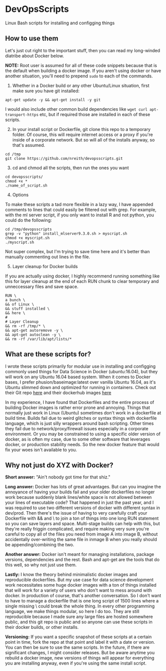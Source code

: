 # DevOpsScripts
Linux Bash scripts for installing and configging things

## How to use them

Let's just cut right to the important stuff, then you can read my long-winded diatribe about Docker below.

**NOTE:** Root user is assumed for all of these code snippets because that is the default when building a docker image. If you aren't using docker or have another situation, you'll need to prepend ```sudo``` to each of the commands.

1. Whether in a Docker build or any other Ubuntu/Linux situation, first make sure you have git installed:

```apt-get update -y && apt-get install -y git```

I would also include other common build dependencies like ```wget curl apt-transport-https``` etc, but if required those are installed in each of these scripts.

2. In your install script or Dockerfile, git clone this repo to a temporary folder. Of course, this will require internet access or a proxy if you're inside of a corporate network. But so will all of the installs anyway, so that's assumed.

```
cd /tmp
git clone https://github.com/nreith/devopsscripts.git
```

3. cd and chmod all the scripts, then run the ones you want

```
cd devopsscripts/
chmod +x *
./name_of_script.sh
```

4. Options

To make these scripts a tad more flexible in a lazy way, I have appended comments to lines that could easily be filtered out with grep. For example, with the ml server script, if you only want to install R and not python, you could do the following:

```
cd /tmp/devopsscripts
grep -v "python" install_mlserver9.3.0.sh > myscript.sh
chmod +x myscript.sh
./myscript.sh
```
Not super complex, but I'm trying to save time here and it's better than manually commenting out lines in the file.

5. Layer cleanup for Docker builds

If you are actually using docker, I highly recommend running something like this for layer cleanup at the end of each RUN chunk to clear temporary and unneccessary files and save space.

```
RUN \
a bunch \
&& of Linux \
&& stuff installed \
&& here \
#
# Layer Cleanup
&& rm -rf /tmp/* \
&& apt-get autoremove -y \
&& apt-get autoclean -y \
&& rm -rf /var/lib/apt/lists/*
```

## What are these scripts for?

I wrote these scripts primarily for modular use in installing and configging commonly used things for Data Science in Docker (ubuntu:16.04), but they will work on any Ubuntu 16.04 based system. When it comes to Docker bases, I prefer phusion/baseimage:latest over vanilla Ubuntu 16.04, as it's Ubuntu slimmed down and optimized for running in containers. Check out their Git repo [here](https://github.com/phusion/baseimage-docker) and their dockerhub images [here](https://hub.docker.com/r/phusion/baseimage/)

In my experience, I have found that Dockerfiles and the entire process of building Docker images is rather error prone and annoying. Things that normally just work in Linux (Ubuntu) sometimes don't work in a dockerfile at build time. Builds fail due to weird glitches or syntax things with dockerfile language, which is just silly wrappers around bash scripting. Other times they fail due to network/proxy/firewall issues especially in a corporate environment. Or you may be constrained to using a specific older version of docker, as is often my case, due to some other software that leverages docker, or production stability needs. So the new docker feature that would fix your woes isn't available to you.

## Why not just do XYZ with Docker?

**Short answer:** "Ain't nobody got time for that shiz."

**Long answer:** Docker has lots of great advantages. But can you imagine the annoyance of having your builds fail and your older dockerfiles no longer work because suddenly blank lines/white space is not allowed between your lines of executable code? That happened in just the past year, and I was required to use two different versions of docker with different syntax in dev/prod. Then there's the issue of having to very carefully craft your Dockerfile with && and \ to join a ton of things into one long RUN statement so you can save layers and space. Multi-stage builds can help with this, but they're really friggin complicated, and require making very sure you're careful to copy all of the files you need from image A into image B, without accidentally over-writing the same file in inmage B when you really should be appending/combining the two.

**Another answer:** Docker isn't meant for managing installations, package versions, dependencies and the rest. Bash and apt-get are the tools that do this well, so why not just use them.

**Lastly:** I know the theory behind minimalistic docker images and reproducible dockerfiles. But my use case for data science development work necessitates some huge docker images with a ton of things installed that will work for a variety of users who don't want to mess around with docker. In production of course, that's another conversation. So I don't want to have to manage a dockerfile that is one long script of 1500 lines where a single missing \ could break the whole thing. In every other programming language, we make things modular, so here I do too. They are still reproducible because I made sure any large files are hosted somewhere public, and this git repo is public and so anyone can use these scripts in their docker builds, or other installs.

**Versioning:** If you want a specific snapshot of these scripts at a certain point in time, fork the repo at that point and label it with a date or version. You can then be sure to use the same scripts. In the future, if there are significant changes, I might consider releases. But be aware anytime you rebuild a docker image, new versions of things will appear for everything you are installing anyway, even if you're using the same install script.

